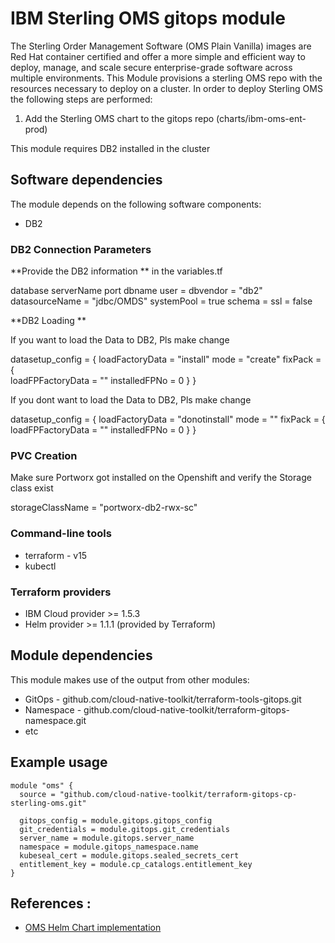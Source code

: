 #  IBM Sterling OMS gitops module

The Sterling Order Management Software (OMS Plain Vanilla) images are Red Hat container certified and offer a more simple and efficient way to deploy, manage, and scale secure enterprise-grade software across multiple environments. This Module provisions a sterling OMS repo with the resources necessary to deploy on a cluster. In order to deploy Sterling OMS the following steps are performed:

1. Add the Sterling OMS chart to the gitops repo (charts/ibm-oms-ent-prod)

This module requires DB2 installed in the cluster

## Software dependencies

The module depends on the following software components:
- DB2 

### DB2 Connection Parameters

**Provide the DB2 information ** in the variables.tf

database 
  serverName 
  port 
  dbname 
  user = 
  dbvendor = "db2"
  datasourceName =  "jdbc/OMDS"
  systemPool =  true
  schema = 
  ssl =  false    

**DB2 Loading **

If you want to load the Data to DB2, Pls make change

  datasetup_config = {
  loadFactoryData = "install"
      mode = "create"
      fixPack = {  
        loadFPFactoryData = ""
        installedFPNo = 0
      }
  }   

If you dont want to load the Data to DB2, Pls make change

  datasetup_config = {
  loadFactoryData = "donotinstall"
      mode = ""
      fixPack = {  
        loadFPFactoryData = ""
        installedFPNo = 0
      }
  } 

### PVC Creation

Make sure Portworx got installed on the Openshift and verify the Storage class exist

storageClassName = "portworx-db2-rwx-sc"

### Command-line tools

- terraform - v15
- kubectl

### Terraform providers

- IBM Cloud provider >= 1.5.3
- Helm provider >= 1.1.1 (provided by Terraform)

## Module dependencies

This module makes use of the output from other modules:

- GitOps - github.com/cloud-native-toolkit/terraform-tools-gitops.git
- Namespace - github.com/cloud-native-toolkit/terraform-gitops-namespace.git
- etc

## Example usage

```
module "oms" {
  source = "github.com/cloud-native-toolkit/terraform-gitops-cp-sterling-oms.git"

  gitops_config = module.gitops.gitops_config
  git_credentials = module.gitops.git_credentials
  server_name = module.gitops.server_name
  namespace = module.gitops_namespace.name
  kubeseal_cert = module.gitops.sealed_secrets_cert
  entitlement_key = module.cp_catalogs.entitlement_key  
}
```
## References :

- [OMS Helm Chart implementation](https://github.com/IBM/charts/blob/master/repo/ibm-helm/ibm-oms-ent-prod.md#ssl-configurations-for-securing-external-connections)
